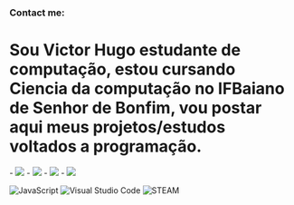 ### Contact me:
<h1>Sou Victor Hugo estudante de computação, estou cursando Ciencia da computação no IFBaiano de Senhor de Bonfim, vou postar aqui meus projetos/estudos voltados a programação.</h1>
- <a href="mailto:victorhugofny@gmail.com?Subject=Meu%20contato&Body=Victor%20Hugo"><img src="https://img.shields.io/badge/gmail%20Victorhugofny-DD1000?style=for-the-badge&logo=gmail&logoColor=white"/></a>
- <a href="https://www.instagram.com/victorhugofny/"><img src="https://img.shields.io/badge/Instagram%20@victorhugofny-DD2476?style=for-the-badge&logo=instagram&logoColor=white"/></a>
- <a href="https://steamcommunity.com/id/HugoFUNNY/"><img src="https://img.shields.io/badge/steam%20HugoFUNNY-DD2476?style=for-the-badge&logo=steam&logoColor=white"/></a>
- <a href="https://www.youtube.com/channel/UC0LxIVk-V0k6LsX_Z251iMw"><img src="https://img.shields.io/badge/Youtube%20HugoFUNNY-DD2000?style=for-the-badge&logo=youtube&logoColor=white"/></a>

![JavaScript](https://img.shields.io/badge/JavaScript-F7DF1E?style=flat-square&logo=JavaScript&logoColor=white)
![Visual Studio Code](https://img.shields.io/badge/Visual_Studio_Code-007ACC?style=flat-square&logo=Visual-Studio-Code&logoColor=white)
![STEAM](https://img.shields.io/badge/Steam-0078D7?style=flat-square&logo=Steam&logoColor=white)

